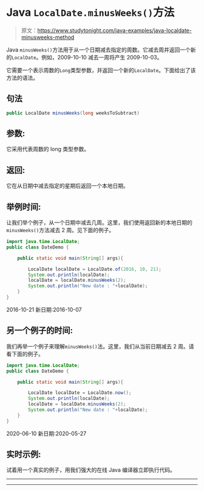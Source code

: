 # Java `LocalDate.minusWeeks()`方法

> 原文：<https://www.studytonight.com/java-examples/java-localdate-minusweeks-method>

Java `minusWeeks()`方法用于从一个日期减去指定的周数。它减去周并返回一个新的`LocalDate`。例如，2009-10-10 减去一周将产生 2009-10-03。

它需要一个表示周数的`Long`类型参数，并返回一个新的`LocalDate`。下面给出了该方法的语法。

## 句法

```java
public LocalDate minusWeeks(long weeksToSubtract)
```

## 参数:

它采用代表周数的 long 类型参数。

## 返回:

它在从日期中减去指定的星期后返回一个本地日期。

## 举例时间:

让我们举个例子，从一个日期中减去几周。这里，我们使用返回新的本地日期的`minusWeeks()`方法减去 2 周。见下面的例子。

```java
import java.time.LocalDate; 
public class DateDemo {

	public static void main(String[] args){  

		LocalDate localDate = LocalDate.of(2016, 10, 21);
		System.out.println(localDate);
		localDate = localDate.minusWeeks(2);
		System.out.println("New date : "+localDate);
	}
}
```

2016-10-21
新日期:2016-10-07

## 另一个例子的时间:

我们再举一个例子来理解`minusWeeks()`法。这里，我们从当前日期减去 2 周。请看下面的例子。

```java
import java.time.LocalDate; 
public class DateDemo {

	public static void main(String[] args){  

		LocalDate localDate = LocalDate.now();
		System.out.println(localDate);
		localDate = localDate.minusWeeks(2);
		System.out.println("New date : "+localDate);
	}
}
```

2020-06-10
新日期:2020-05-27

## 实时示例:

试着用一个真实的例子，用我们强大的在线 Java 编译器立即执行代码。

* * *

* * *